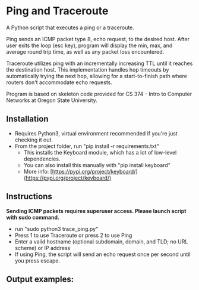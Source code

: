 # Ping and Traceroute

A Python script that executes a ping or a traceroute. 

Ping sends an ICMP packet type 8, echo request, to the desired host. After user exits the loop (esc key), program will display the min, max, and average round trip time, as well as any packet loss encountered.

Traceroute utilizes ping with an incrementally increasing TTL until it reaches the destination host. This implementation handles hop timeouts by automatically trying the next hop, allowing for a start-to-finish path where routers don't accommodate echo requests.

Program is based on skeleton code provided for CS 374 - Intro to Computer Networks at Oregon State University.

## Installation

- Requires Python3, virtual environment recommended if you're just checking it out.
- From the project folder, run "pip install -r requirements.txt"
  - This installs the Keyboard module, which has a lot of low-level dependencies.
  - You can also install this manually with "pip install keyboard"
  - More info: [https://pypi.org/project/keyboard/](https://pypi.org/project/keyboard/)


## Instructions
**Sending ICMP packets requires superuser access. Please launch script with sudo command.**
- run "sudo python3 trace_ping.py"
- Press 1 to use Traceroute or press 2 to use Ping
- Enter a valid hostname (optional subdomain, domain, and TLD; no URL scheme) or IP address
- If using Ping, the script will send an echo request once per second until you press escape.

## Output examples:
